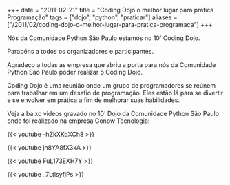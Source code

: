 +++
date = "2011-02-21"
title = "Coding Dojo o melhor lugar para pratica Programação"
tags = ["dojo", "python", "praticar"]
aliases = ["/2011/02/coding-dojo-o-melhor-lugar-para-pratica-programaca"]
+++

Nós da Comunidade Python São Paulo estamos no 10' Coding Dojo.

Parabéns a todos os organizadores e participantes.

Agradeço a todas as empresa que abriu a porta para nós da Comunidade Python São Paulo poder realizar o Coding Dojo.

Coding Dojo é uma reunião onde um grupo de programadores se reúnem para trabalhar em um desafio de programação. Eles estão lá para se divertir e se envolver em prática a fim de melhorar suas habilidades.

Veja a baixo videos gravado no 10' Dojo da Comunidade Python São Paulo onde foi realizado na empresa Gonow Tecnologia:

{{< youtube -hZkXKqXCh8 >}}

{{< youtube jh8YA8fX3xA >}}

{{< youtube FuL173EXH7Y >}}

{{< youtube _7LtlsyfjPs >}}
